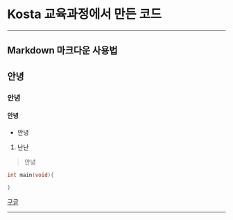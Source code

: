# Kosta 교육과정에서 만든 코드

----

## Markdown 마크다운 사용법
## 안녕

### 안녕
#### 안녕

- 안녕

1. 난난

> 안녕 

```c
int main(void){

}
```

[구글](https://www.google.co.kr/)

----



